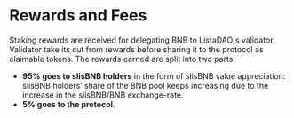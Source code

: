 # Rewards and Fees

Staking rewards are received for delegating BNB to ListaDAO's validator. Validator take its cut from rewards before sharing it to the protocol as claimable tokens. The rewards earned are split into two parts:

* **95% goes to slisBNB holders** in the form of slisBNB value appreciation: slisBNB holders’ share of the BNB pool keeps increasing due to the increase in the slisBNB/BNB exchange-rate.
* **5% goes to the protocol**.&#x20;
